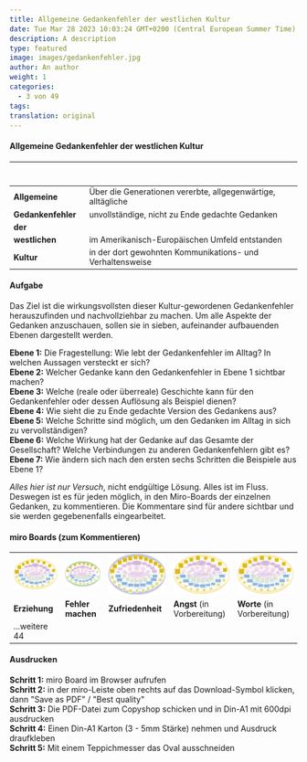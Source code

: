 ```yaml
---
title: Allgemeine Gedankenfehler der westlichen Kultur
date: Tue Mar 28 2023 10:03:24 GMT+0200 (Central European Summer Time)
description: A description
type: featured
image: images/gedankenfehler.jpg
author: An author
weight: 1
categories:
  - 3 von 49
tags:
translation: original
---
```

#### Allgemeine Gedankenfehler der westlichen Kultur
| &nbsp; &nbsp; &nbsp; &nbsp; &nbsp; &nbsp; &nbsp; &nbsp; &nbsp; &nbsp; &nbsp; &nbsp; &nbsp; &nbsp; &nbsp;&nbsp; &nbsp;|  |
| ----------    | --------- |
| **Allgemeine**    | Über die Generationen vererbte, allgegenwärtige, alltägliche |
| **Gedankenfehler**| unvollständige, nicht zu Ende gedachte Gedanken |
| **der**           | |
| **westlichen**    | im Amerikanisch-Europäischen Umfeld entstanden |
| **Kultur**        | in der dort gewohnten Kommunikations- und Verhaltensweise|


#### Aufgabe

Das Ziel ist die wirkungsvollsten dieser Kultur-gewordenen Gedankenfehler herauszufinden und nachvollziehbar zu machen.
Um alle Aspekte der Gedanken anzuschauen, sollen sie in sieben, aufeinander aufbauenden Ebenen dargestellt werden.

**Ebene 1:** Die Fragestellung: Wie lebt der Gedankenfehler im Alltag? In welchen Aussagen versteckt er sich?  
**Ebene 2:** Welcher Gedanke kann den Gedankenfehler in Ebene 1 sichtbar machen?  
**Ebene 3:** Welche (reale oder überreale) Geschichte kann für den Gedankenfehler oder dessen Auflösung als Beispiel dienen?  
**Ebene 4:** Wie sieht die zu Ende gedachte Version des Gedankens aus?  
**Ebene 5:** Welche Schritte sind möglich, um den Gedanken im Alltag in sich zu vervollständigen?  
**Ebene 6:** Welche Wirkung hat der Gedanke auf das Gesamte der Gesellschaft? Welche Verbindungen zu anderen Gedankenfehlern gibt es?  
**Ebene 7:** Wie ändern sich nach den ersten sechs Schritten die Beispiele aus Ebene 1?  

*Alles hier ist nur Versuch*, nicht endgültige Lösung. Alles ist im Fluss. Deswegen ist es für jeden möglich, in den Miro-Boards der einzelnen Gedanken, zu kommentieren. Die Kommentare sind für andere sichtbar und sie werden gegebenenfalls eingearbeitet.

#### miro Boards (zum Kommentieren)

<div class="gedanken">

| |  | | | |
| ---------- | --------- | --------- | --------- | --------- |
| [![Erziehung](/images/gedankenfehler/erziehung.png)](https://miro.com/app/board/uXjVM3o2LkA=/?share_link_id=218039651414) | [![Fehler machen](/images/gedankenfehler/fehler-machen.png)](https://miro.com/app/board/uXjVMzmjJLY=/?share_link_id=80970369425) | [![Zufriedenheit](/images/gedankenfehler/zufriedenheit.png)](https://miro.com/app/board/uXjVMwDwRrg=/?share_link_id=988464589278) | [![Angst](/images/gedankenfehler/erziehung.png)](https://miro.com/app/board/uXjVMwC5Y9g=/?share_link_id=385384185787) | [![Worte](/images/gedankenfehler/erziehung.png)](https://miro.com/app/board/uXjVMwDwRhI=/?share_link_id=846262027172) |
| **Erziehung** | **Fehler machen** | **Zufriedenheit** | **Angst** (in Vorbereitung) | **Worte** (in Vorbereitung) |
| ...weitere 44 | |  |  |  |

</div>

#### Ausdrucken

**Schritt 1:** miro Board im Browser aufrufen  
**Schritt 2:** in der miro-Leiste oben rechts auf das Download-Symbol klicken, dann "Save as PDF" / "Best quality"  
**Schritt 3:** Die PDF-Datei zum Copyshop schicken und in Din-A1 mit 600dpi ausdrucken  
**Schritt 4:** Einen Din-A1 Karton (3 - 5mm Stärke) nehmen und Ausdruck draufkleben  
**Schritt 5:** Mit einem Teppichmesser das Oval ausschneiden
